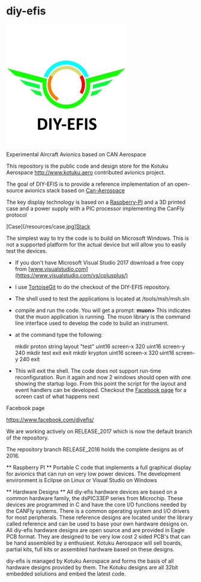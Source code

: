 # diy-efis
![DIY-EFIS](/resources/LogoSq.png)

Experimental Aircraft Avionics based on CAN Aerospace

This repository is the public code and design store for the Kotuku Aerospace http://www.kotuku.aero contributed avionics project.

The goal of DIY-EFIS is to provide a reference implementation of an open-source avionics stack based on [Can-Aerospace](http://www.stockflightsystems.com/canaerospace.html)

The key display technology is based on a [Raspberry-PI](https://www.raspberrypi.org/) and a 3D printed case and a power supply with a PIC processor implementing the CanFly protocol

[Case](/resources/case.jpg][Stack](/resources/stack.jpg)

The simplest way to try the code is to build on Microsoft Windows.  This is not a supported platform for the actual device but will allow you to easily test the devices.

* If you don't have Microsoft Visual Studio 2017 download a free copy from [www.visualstudio.com](https://www.visualstudio.com/vs/cplusplus/)
* I use [TortoiseGit](https://tortoisegit.org/) to do the checkout of the DIY-EFIS repository.
* The shell used to test the applications is located at /tools/msh/msh.sln
* compile and run the code.  You will get a prompt: **muon>**  This indicates that the muon application is running.  The muon library is the command line interface used to develop the code to build an instrument.
* at the command type the following:

    mkdir proton
    string layout "test"
    uint16 screen-x 320
    uint16 screen-y 240
		mkdir test
		exit
		exit
		mkdir krypton
    uint16 screen-x 320
    uint16 screen-y 240
		exit

* This will exit the shell.  The code does not support run-time reconfiguration. Run it again and now 2 windows should open with one showing the startup logo.  From this point the script for the layout and event handlers can be developed.  Checkout the [Facebook page](https://www.facebook.com/diyefis/) for a screen cast of what happens next


Facebook page 

https://www.facebook.com/diyefis/

We are working actively on RELEASE_2017 which is now the default branch of the repository.

The repository branch RELEASE_2016 holds the complete designs as of 2016.

** Raspberry PI **
Portable C code that implements a full graphical display for avionics that can run on very low power devices.  The development environment is Eclipse on Linux or Visual Studio on Windows

** Hardware Designs **
All diy-efis hardware devices are based on a common hardware family, the dsPIC33EP series from Microchip.  These devices are programmed in C and have the core I/O functions needed by the CANFly systems.  There is a common operating system and I/O drivers for most peripherals.  These reference designs are located under the library called reference and can be used to base your own hardware designs on.
All diy-efis hardware designs are open source and are provided in Eagle PCB format.  They are designed to be very low cost 2 sided PCB's that can be hand assembled by a enthusiest.  Kotuku Aerospace will sell boards, partial kits, full kits or assembled hardware based on these designs.

diy-efis is managed by Kotuku Aerospace and forms the basis of all hardware designs provided by them.  The Kotuku designs are all 32bit embedded solutions and embed the latest code.



